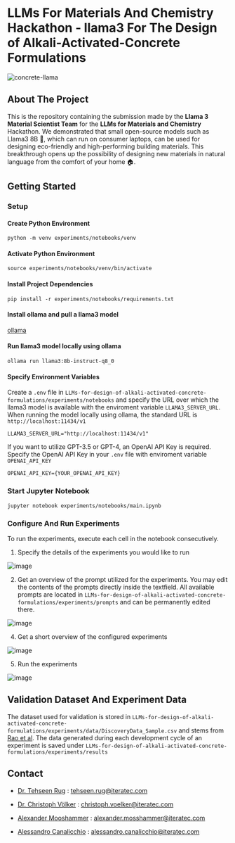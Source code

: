 # LLMs For Materials And Chemistry Hackathon - llama3 For The Design of Alkali-Activated-Concrete Formulations

![concrete-llama](https://github.com/sandrocan/LLMs-for-design-of-alkali-activated-concrete-formulations/assets/53880336/d69120ef-f7c3-4227-93aa-e6c7992ed552)

## About The Project

This is the repository containing the submission made by the **Llama 3 Material Scientist Team** for the **LLMs for Materials and Chemistry** Hackathon. We demonstrated that small open-source models such as Llama3 8B 🐑, which can run on consumer laptops, can be used for designing eco-friendly and high-performing building materials. This breakthrough opens up the possibility of designing new materials in natural language from the comfort of your home 🏠.

## Getting Started

### Setup

#### Create Python Environment 

```
python -m venv experiments/notebooks/venv
```

#### Activate Python Environment

```
source experiments/notebooks/venv/bin/activate
```

#### Install Project Dependencies 

```
pip install -r experiments/notebooks/requirements.txt
```

#### Install ollama and pull a llama3 model

[ollama](https://github.com/ollama/ollama)

#### Run llama3 model locally using ollama

```
ollama run llama3:8b-instruct-q8_0
```

#### Specify Environment Variables

Create a `.env` file in `LLMs-for-design-of-alkali-activated-concrete-formulations/experiments/notebooks` and specify the URL over which the llama3 model is available with the enviroment variable `LLAMA3_SERVER_URL`. When running the model locally using ollama, the standard URL is `http://localhost:11434/v1`

```
LLAMA3_SERVER_URL="http://localhost:11434/v1"
```

If you want to utilize GPT-3.5 or GPT-4, an OpenAI API Key is required. Specify the OpenAI API Key in your `.env` file with enviroment variable `OPENAI_API_KEY`

```
OPENAI_API_KEY={YOUR_OPENAI_API_KEY}
```

### Start Jupyter Notebook

```
jupyter notebook experiments/notebooks/main.ipynb
```

### Configure And Run Experiments

To run the experiments, execute each cell in the notebook consecutively. 

1. Specify the details of the experiments you would like to run

![image](https://github.com/sandrocan/LLMs-for-design-of-alkali-activated-concrete-formulations/assets/53880336/0a5d5c62-0269-42fe-86a4-e9e78a9571cc)

2. Get an overview of the prompt utilized for the experiments. You may edit the contents of the prompts directly inside the textfield. All available prompts are located in `LLMs-for-design-of-alkali-activated-concrete-formulations/experiments/prompts` and can be permanently edited there.

![image](https://github.com/sandrocan/LLMs-for-design-of-alkali-activated-concrete-formulations/assets/53880336/a9d39a15-282c-4c52-a618-02641db27015)

4. Get a short overview of the configured experiments

![image](https://github.com/sandrocan/LLMs-for-design-of-alkali-activated-concrete-formulations/assets/53880336/ef0ce7f6-8830-40bb-a4e4-8dac00369740)

5. Run the experiments

![image](https://github.com/sandrocan/LLMs-for-design-of-alkali-activated-concrete-formulations/assets/53880336/ace0ea7b-a5e6-4bca-b063-c1c1d2c10d50)


## Validation Dataset And Experiment Data

The dataset used for validation is stored in `LLMs-for-design-of-alkali-activated-concrete-formulations/experiments/data/DiscoveryData_Sample.csv` and stems from [Rao et al](https://www.tandfonline.com/doi/abs/10.1080/14488353.2018.1450716). The data generated during each development cycle of an experiment is saved under `LLMs-for-design-of-alkali-activated-concrete-formulations/experiments/results`

## Contact

- [Dr. Tehseen Rug](https://github.com/RugTehseen) : tehseen.rug@iteratec.com 

- [Dr. Christoph Völker](https://github.com/iterateccvoelker) : christoph.voelker@iteratec.com

- [Alexander Mooshammer](https://github.com/mosshammer) : alexander.mosshammer@iteratec.com

- [Alessandro Canalicchio](https://github.com/sandrocan) : alessandro.canalicchio@iteratec.com







